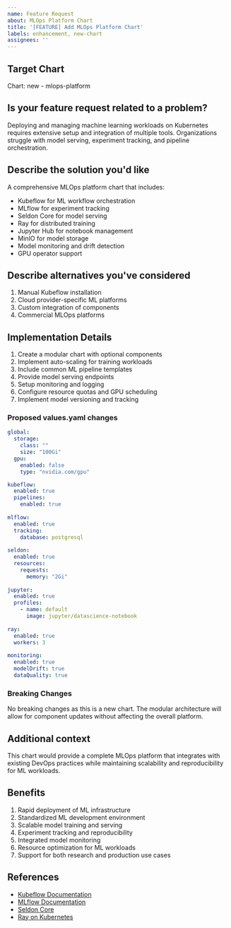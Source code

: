 ```yaml
---
name: Feature Request
about: MLOps Platform Chart
title: '[FEATURE] Add MLOps Platform Chart'
labels: enhancement, new-chart
assignees: ''
---
```


## Target Chart
<!-- Specify which chart this feature request is for, or "new" for a new chart proposal -->
Chart: new - mlops-platform

## Is your feature request related to a problem?
<!-- A clear and concise description of what the problem is. Ex. I'm always frustrated when [...] -->
Deploying and managing machine learning workloads on Kubernetes requires extensive setup and integration of multiple tools. Organizations struggle with model serving, experiment tracking, and pipeline orchestration.

## Describe the solution you'd like
<!-- A clear and concise description of what you want to happen -->
A comprehensive MLOps platform chart that includes:
- Kubeflow for ML workflow orchestration
- MLflow for experiment tracking
- Seldon Core for model serving
- Ray for distributed training
- Jupyter Hub for notebook management
- MinIO for model storage
- Model monitoring and drift detection
- GPU operator support

## Describe alternatives you've considered
<!-- A clear and concise description of any alternative solutions or features you've considered -->
1. Manual Kubeflow installation
2. Cloud provider-specific ML platforms
3. Custom integration of components
4. Commercial MLOps platforms

## Implementation Details
<!-- If you can, explain how this feature might be implemented -->
1. Create a modular chart with optional components
2. Implement auto-scaling for training workloads
3. Include common ML pipeline templates
4. Provide model serving endpoints
5. Setup monitoring and logging
6. Configure resource quotas and GPU scheduling
7. Implement model versioning and tracking

### Proposed values.yaml changes
<!-- If applicable, suggest how the values.yaml should be modified -->
```yaml
global:
  storage:
    class: ""
    size: "100Gi"
  gpu:
    enabled: false
    type: "nvidia.com/gpu"

kubeflow:
  enabled: true
  pipelines:
    enabled: true
    
mlflow:
  enabled: true
  tracking:
    database: postgresql
    
seldon:
  enabled: true
  resources:
    requests:
      memory: "2Gi"
      
jupyter:
  enabled: true
  profiles:
    - name: default
      image: jupyter/datascience-notebook
    
ray:
  enabled: true
  workers: 3
  
monitoring:
  enabled: true
  modelDrift: true
  dataQuality: true
```

### Breaking Changes
<!-- Would this feature introduce breaking changes? Please describe -->
No breaking changes as this is a new chart. The modular architecture will allow for component updates without affecting the overall platform.

## Additional context
<!-- Add any other context or screenshots about the feature request here -->
This chart would provide a complete MLOps platform that integrates with existing DevOps practices while maintaining scalability and reproducibility for ML workloads.

## Benefits
<!-- Describe the benefits this feature would bring to users -->
1. Rapid deployment of ML infrastructure
2. Standardized ML development environment
3. Scalable model training and serving
4. Experiment tracking and reproducibility
5. Integrated model monitoring
6. Resource optimization for ML workloads
7. Support for both research and production use cases

## References
<!-- Add any relevant references, documentation, or examples -->
- [Kubeflow Documentation](https://www.kubeflow.org/docs/)
- [MLflow Documentation](https://mlflow.org/docs/latest/index.html)
- [Seldon Core](https://docs.seldon.io/projects/seldon-core/en/latest/)
- [Ray on Kubernetes](https://docs.ray.io/en/latest/cluster/kubernetes.html) 